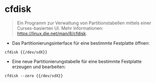# cfdisk

> Ein Programm zur Verwaltung von Partitionstabellen mittels einer Curses-basierten UI.
> Mehr Informationen: <https://linux.die.net/man/8/cfdisk>.

- Das Partitionierungsinterface für eine bestimmte Festplatte öffnen:

`cfdisk {{/dev/sdX}}`

- Eine neue Partitionierungstabelle für eine bestimmte Festplatte erzeugen und bearbeiten:

`cfdisk --zero {{/dev/sdX}}`
